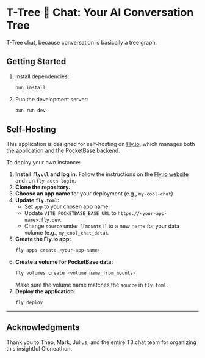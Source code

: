 # T-Tree 🌳 Chat: Your AI Conversation Tree

T-Tree chat, because conversation is basically a tree graph.

## Getting Started

1.  Install dependencies:
    ```bash
    bun install
    ```
2.  Run the development server:
    ```bash
    bun run dev
    ```

## Self-Hosting

This application is designed for self-hosting on [Fly.io](https://fly.io), which manages both the application and the PocketBase backend.

To deploy your own instance:

1.  **Install `flyctl` and log in:** Follow the instructions on the [Fly.io website](https://fly.io/docs/hands-on/install-flyctl/) and run `fly auth login`.
2.  **Clone the repository.**
3.  **Choose an app name** for your deployment (e.g., `my-cool-chat`).
4.  **Update `fly.toml`:**
    - Set `app` to your chosen app name.
    - Update `VITE_POCKETBASE_BASE_URL` to `https://<your-app-name>.fly.dev`.
    - Change `source` under `[[mounts]]` to a new name for your data volume (e.g., `my_cool_chat_data`).
5.  **Create the Fly.io app:**
    ```bash
    fly apps create <your-app-name>
    ```
6.  **Create a volume for PocketBase data:**
    ```bash
    fly volumes create <volume_name_from_mounts>
    ```
    Make sure the volume name matches the `source` in `fly.toml`.
7.  **Deploy the application:**
    ```bash
    fly deploy
    ```

---

## Acknowledgments

Thank you to Theo, Mark, Julius, and the entire T3.chat team for organizing this insightful Cloneathon.
